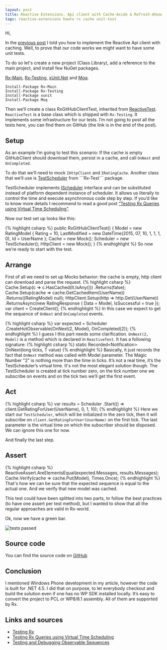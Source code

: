 ```yaml
---
layout: post
title: Reactive Extensions. Api client with Cache-Aside & Refresh-Ahead strategy. Part 2.
tags: reactive-extensions howto rx cache unit-test
---
```


Hi,

In the [previous post](http://asizikov.github.io/2015/07/26/rx-api-with-cache-one/) I told you how to implement the Reactive Api client with caching. Well, to prove that our code works we might want to have some unit tests. 

To do so let's create a new project (Class Library), add a reference to the main project, and install few NuGet packages.

[Rx-Main](https://www.nuget.org/packages/Rx-Main/), [Rx-Testing](https://www.nuget.org/packages/Rx-Testing/), [xUnit.Net](https://www.nuget.org/packages/xunit/) and [Moq](https://www.nuget.org/packages/moq/).

```
Install-Package Rx-Main
Install-Package Rx-Testing
Install-Package xunit
Install-Package Moq
```
Then we’ll create a class  RxGitHubClientTest, inherited from [ReactiveTest](https://msdn.microsoft.com/en-us/library/microsoft.reactive.testing.reactivetest(v=vs.103).aspx).
```ReactiveTest``` is a base class which is shipped with ```Rx-Testing```. It implements some infrastructure for our tests. 
I’m not going to post all the tests here, you can find them on GitHub (the link is in the end of the post).

## Setup

As an example I’m going to test this scenario: If the cache is empty GitHubClient should download them, persist in a cache, and call ```OnNext``` and ```OnCompleted```.

To do that we’ll need to mock ```IHttpClient``` and ```IRatingCache```. Another class that we’ll use is [TestScheduler](https://msdn.microsoft.com/en-us/library/microsoft.reactive.testing.testscheduler(v=vs.103).aspx) from ```Rx-Test``` package.

TestScheduler implements [IScheduler](https://msdn.microsoft.com/en-us/library/system.reactive.concurrency.ischeduler(v=vs.103).aspx) interface and can be substituted instead of platform dependent instance of scheduler. It allows us literally to control the time and execute asynchronous code step by step. If you’d like to know more details I recommend to read a good post [“Testing Rx Queries using Virtual Time Scheduling”](http://blogs.msdn.com/b/rxteam/archive/2012/06/14/testing-rx-queries-using-virtual-time-scheduling.aspx).

Now our test set up looks like this:

{% highlight csharp %}
public RxGitHubClientTest()
{
    Model = new RatingModel
    {
        Rating = 10, 
        LastModified = new DateTime(2015, 07, 10, 1, 1, 1, 0), 
        Id = UserName
    };
    Cache = new Mock<IRatingCache>();
    Scheduler = new TestScheduler();
    HttpClient = new Mock<IHttpClient>();
}
{% endhighlight %}
So now we’re ready to start with the test.

## Arrange
First of all we need to set up Mocks behavior: the cache is empty, http client can download and parse the request.
{% highlight csharp %}
Cache.Setup(c => c.HasCached(It.IsAny<string>()))
     .Returns(false);
Cache.Setup(cache => cache.GetCachedItem(UserName))
     .Returns((RatingModel) null);
HttpClient.Setup(http => http.Get(UserName))
          .ReturnsAsync(new RatingResponse
		  {
		      Data = Model,
		      IsSuccessful = true
		  });
var client = CreateClient();
{% endhighlight %}
In this case we expect to get the sequence of ```OnNext``` and ```OnCompleted``` events.

{% highlight csharp %}
var expected = Scheduler
	.CreateHotObservable(OnNext(2, Model), OnCompleted<RatingModel>(2));
{% endhighlight %}
I guess I this part needs some clarification.  ```OnNext(2, Model)``` is a method which is declared in  ```ReactiveTest```.
It has a following signature:
{% highlight csharp %}
static Recorded<Notification<T>> OnNext<T>(long ticks, T value)
{% endhighlight %}
Basically, it just records the fact that ```OnNext``` method was called with Model parameter. The Magic Number "2" is nothing more than the time in ticks. It’s not a real time, it’s the TestScheduler’s virtual time. It's not the most elegant solution though. The TestScheduler is created at tick number zero, on the tick number one we subscribe on events and on the tick two we’ll get the first event. 
## Act
{% highlight csharp %}
var results = Scheduler
.Start(() => client.GetRatingForUser(UserName), 0, 1, 10);
{% endhighlight %}
Here we start our ```TestScheduler```, which will be initialized in the zero tick, then it will subscribe on ```client.GetRatingForUser(UserName)``` on the first tick. The last parameter is the virtual time on which the subscriber should be disposed. We can ignore this one for now.

And finally the last step.
## Assert
{% highlight csharp %}
ReactiveAssert.AreElementsEqual(expected.Messages, results.Messages);
Cache.Verify(cache => cache.Put(Model), Times.Once);
{% endhighlight %}
That's how we can be sure that the expected sequence is equal to the actual one. And we verify that new model was cached.

This test could have been splitted into two parts, to follow the best practices (to have one assert per test method), but I wanted to show that all the regular approaches are valid in Rx-world.

Ok, now we have a green bar.

![tests passed](/images/rx-api-with-cache-two/tests-passed.png)

## Source code

You can find the source code on [GitHub](https://github.com/asizikov/rx-github-client-example)

## Conclusion

I mentioned Windows Phone development in my article, however the code is built for .NET 4.5. I did that on purpose, to let everybody checkout and build the solution even if one has no WP SDK installed locally. It’s easy to convert the project to PCL or WP8/8.1 assembly. All of them are supported by Rx.

## Links and sources
* [Testing Rx](http://www.introtorx.com/content/v1.0.10621.0/16_TestingRx.html)
* [Testing Rx Queries using Virtual Time Scheduling](http://blogs.msdn.com/b/rxteam/archive/2012/06/14/testing-rx-queries-using-virtual-time-scheduling.aspx)
* [Testing and Debugging Observable Sequences](https://msdn.microsoft.com/en-us/library/hh242967(v=vs.103).aspx)

